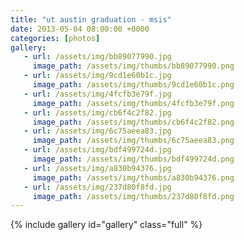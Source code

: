 ```yaml
---
title: "ut austin graduation - msis"
date: 2013-05-04 08:00:00 +0000
categories: [photos]
gallery:
   - url: /assets/img/bb89077990.jpg
     image_path: /assets/img/thumbs/bb89077990.png
   - url: /assets/img/9cd1e60b1c.jpg
     image_path: /assets/img/thumbs/9cd1e60b1c.png
   - url: /assets/img/4fcfb3e79f.jpg
     image_path: /assets/img/thumbs/4fcfb3e79f.png
   - url: /assets/img/cb6f4c2f82.jpg
     image_path: /assets/img/thumbs/cb6f4c2f82.png
   - url: /assets/img/6c75aeea83.jpg
     image_path: /assets/img/thumbs/6c75aeea83.png
   - url: /assets/img/bdf499724d.jpg
     image_path: /assets/img/thumbs/bdf499724d.png
   - url: /assets/img/a830b94376.jpg
     image_path: /assets/img/thumbs/a830b94376.png
   - url: /assets/img/237d80f8fd.jpg
     image_path: /assets/img/thumbs/237d80f8fd.png
---
```

{% include gallery id="gallery" class="full" %}